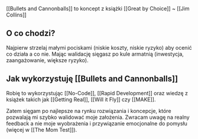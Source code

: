 [[Bullets and Cannonballs]] to koncept z książki [[Great by Choice]] ~ [[Jim Collins]]

## O co chodzi? 
Najpierw strzelaj małymi pociskami (niskie koszty, niskie ryzyko) aby ocenić co działa a co nie. Mając walidację sięgasz po kule armatnią (inwestycja, zaangażowanie, większe ryzyko).

## Jak wykorzystuję [[Bullets and Cannonballs]]
Robię to wykorzystując [[No-Code]], [[Rapid Development]] oraz wiedzę z książek takich jak [[Getting Real]], [[Will it Fly]] czy [[MAKE]].

Zatem sięgam po najlepsze na rynku rozwiązania i koncepcje, które pozwalają mi szybko walidować moje założenia. Zwracam uwagę na realny feedback a nie moje wyobrażenia i przywiązanie emocjonalne do pomysłu (więcej w [[The Mom Test]]).

